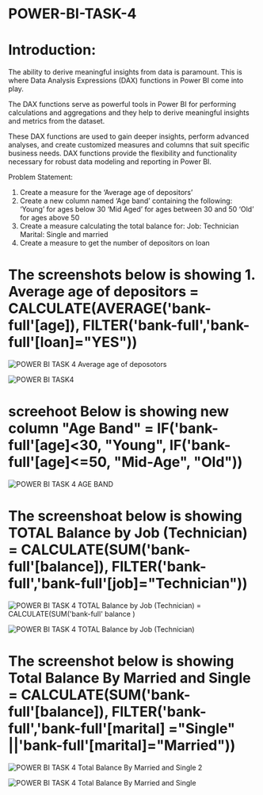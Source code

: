 # POWER-BI-TASK-4

# Introduction:

The ability to derive meaningful insights from data is paramount. This is where Data Analysis Expressions (DAX) functions in Power BI come into play.

The DAX functions serve as powerful tools in Power BI for performing calculations and aggregations and they help to derive meaningful insights and metrics from the dataset.

These DAX functions are used to gain deeper insights, perform advanced analyses, and create customized measures and columns that suit specific business needs. DAX functions provide the flexibility and functionality necessary for robust data modeling and reporting in Power BI.

Problem Statement:
1. Create a measure for the ‘Average age of depositors’
2. Create a new column named ‘Age band’ containing the following:
  ‘Young’ for ages below 30
  ‘Mid Aged’ for ages between 30 and 50
  ‘Old’ for ages above 50
3. Create a measure calculating the total balance for:
  Job: Technician
  Marital: Single and married
4. Create a measure to get the number of depositors on loan

# The screenshots below is showing 1. Average age of depositors = CALCULATE(AVERAGE('bank-full'[age]), FILTER('bank-full','bank-full'[loan]="YES"))

![POWER BI TASK 4 Average age of deposotors](https://github.com/Tonyigba/POWER-BI-TASK-4/assets/143624967/51354438-e11b-406f-a70d-45b05110d089)

![POWER BI TASK4](https://github.com/Tonyigba/POWER-BI-TASK-4/assets/143624967/1313f57c-658a-434b-92a6-408120859340)


# screehoot Below is showing new column "Age Band" = IF('bank-full'[age]<30, "Young", IF('bank-full'[age]<=50, "Mid-Age", "Old"))

![POWER BI TASK 4 AGE BAND](https://github.com/Tonyigba/POWER-BI-TASK-4/assets/143624967/eed394d6-0267-4498-ba1c-5de14f4befa3)


# The screenshoat below is showing TOTAL Balance by Job (Technician) = CALCULATE(SUM('bank-full'[balance]), FILTER('bank-full','bank-full'[job]="Technician"))

![POWER BI TASK 4 TOTAL Balance by Job (Technician) = CALCULATE(SUM('bank-full' balance )](https://github.com/Tonyigba/POWER-BI-TASK-4/assets/143624967/14f46bf1-6364-4e68-9ea9-e36d169ea71c)

![POWER BI TASK 4 TOTAL Balance by Job (Technician)](https://github.com/Tonyigba/POWER-BI-TASK-4/assets/143624967/b5ef2ef8-9198-4abe-a126-d52c9594085f)


# The screenshot below is showing Total Balance By Married and Single = CALCULATE(SUM('bank-full'[balance]), FILTER('bank-full','bank-full'[marital] ="Single" ||'bank-full'[marital]="Married"))

![POWER BI TASK 4 Total Balance By Married and Single  2](https://github.com/Tonyigba/POWER-BI-TASK-4/assets/143624967/44bdbd99-1194-4bc1-b335-5b902ccec5a7)

![POWER BI TASK 4 Total Balance By Married and Single](https://github.com/Tonyigba/POWER-BI-TASK-4/assets/143624967/ae04e396-d89c-4023-97d0-6527d012be18)
